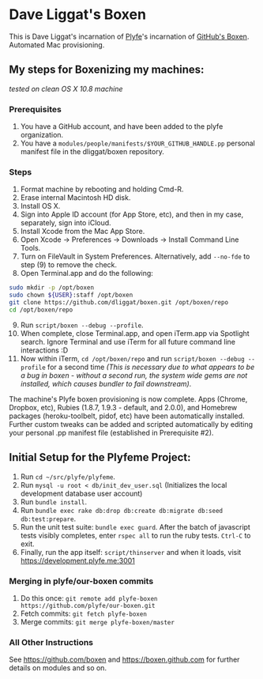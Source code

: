 # Dave Liggat's Boxen

This is Dave Liggat's incarnation of [Plyfe](https://github.com/plyfe/our-boxen)'s incarnation of [GitHub's Boxen](https://boxen.github.com). Automated Mac provisioning.

## My steps for Boxenizing my machines:
*tested on clean OS X 10.8 machine*

### Prerequisites
1. You have a GitHub account, and have been added to the plyfe organization.
2. You have a `modules/people/manifests/$YOUR_GITHUB_HANDLE.pp` personal manifest file in the dliggat/boxen repository.

### Steps
1. Format machine by rebooting and holding Cmd-R.
2. Erase internal Macintosh HD disk.
3. Install OS X.
4. Sign into Apple ID account (for App Store, etc), and then in my case, separately, sign into iCloud.
5. Install Xcode from the Mac App Store.
6. Open Xcode -> Preferences -> Downloads -> Install Command Line Tools.
7. Turn on FileVault in System Preferences. Alternatively, add `--no-fde` to step (9) to remove the check.
8. Open Terminal.app and do the following:
```bash
sudo mkdir -p /opt/boxen
sudo chown ${USER}:staff /opt/boxen
git clone https://github.com/dliggat/boxen.git /opt/boxen/repo
cd /opt/boxen/repo
```

9. Run `script/boxen --debug --profile`.
10. When complete, close Terminal.app, and open iTerm.app via Spotlight search. Ignore Terminal and use iTerm for all future command line interactions :D
11. Now within iTerm, `cd /opt/boxen/repo` and run `script/boxen --debug --profile` for a second time *(This is necessary due to what appears to be a bug in boxen - without a second run, the system wide gems are not installed, which causes bundler to fail downstream)*.

The machine's Plyfe boxen provisioning is now complete. Apps (Chrome, Dropbox, etc), Rubies (1.8.7, 1.9.3 - default, and 2.0.0), and Homebrew packages (heroku-toolbelt, pidof, etc) have been automatically installed. Further custom tweaks can be added and scripted automatically by editing your personal .pp manifest file (established in Prerequisite #2).

## Initial Setup for the Plyfeme Project:
1. Run `cd ~/src/plyfe/plyfeme`.
2. Run `mysql -u root < db/init_dev_user.sql` (Initializes the local development database user account)
3. Run `bundle install`.
4. Run `bundle exec rake db:drop db:create db:migrate db:seed db:test:prepare`.
5. Run the unit test suite: `bundle exec guard`. After the batch of javascript tests visibly completes, enter `rspec all` to run the ruby tests. `Ctrl-C` to exit.
6. Finally, run the app itself: `script/thinserver` and when it loads, visit https://development.plyfe.me:3001

### Merging in plyfe/our-boxen commits
1. Do this once: `git remote add plyfe-boxen https://github.com/plyfe/our-boxen.git`
2. Fetch commits: `git fetch plyfe-boxen`
3. Merge commits: `git merge plyfe-boxen/master`

### All Other Instructions

See https://github.com/boxen and https://boxen.github.com for further details on modules and so on.
